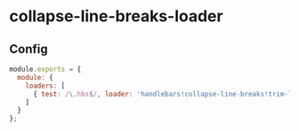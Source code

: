 # collapse-line-breaks-loader

## Config

```js
module.exports = {
  module: {
    loaders: [
      { test: /\.hbs$/, loader: 'handlebars!collapse-line-breaks!trim-lines' }
    ]
  }
};
```
